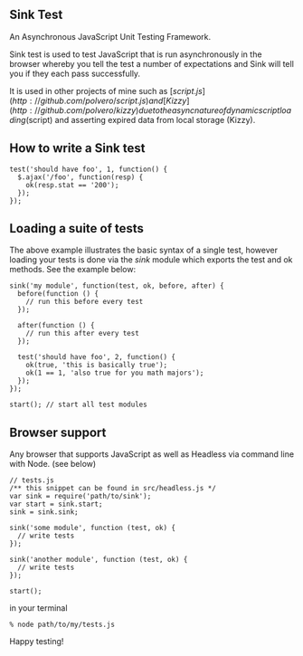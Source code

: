 Sink Test
---------

An Asynchronous JavaScript Unit Testing Framework.

Sink test is used to test JavaScript that is run asynchronously in the browser whereby you tell the test a number of expectations and Sink will tell you if they each pass successfully.

It is used in other projects of mine such as [$script.js](http://github.com/polvero/script.js) and [Kizzy](http://github.com/polvero/kizzy) due to the async nature of dynamic script loading ($script) and asserting expired data from local storage (Kizzy).

How to write a Sink test
------------------------

    test('should have foo', 1, function() {
      $.ajax('/foo', function(resp) {
        ok(resp.stat == '200');
      });
    });

Loading a suite of tests
------------------------

The above example illustrates the basic syntax of a single test, however loading your tests is done via the *sink* module which exports the test and ok methods. See the example below:

    sink('my module', function(test, ok, before, after) {
      before(function () {
        // run this before every test
      });

      after(function () {
        // run this after every test
      });

      test('should have foo', 2, function() {
        ok(true, 'this is basically true');
        ok(1 == 1, 'also true for you math majors');
      });
    });

    start(); // start all test modules

Browser support
---------------

Any browser that supports JavaScript as well as Headless via command line with Node. (see below)

    // tests.js
    /** this snippet can be found in src/headless.js */
    var sink = require('path/to/sink');
    var start = sink.start;
    sink = sink.sink;

    sink('some module', function (test, ok) {
      // write tests
    });

    sink('another module', function (test, ok) {
      // write tests
    });

    start();

in your terminal

    % node path/to/my/tests.js

Happy testing!